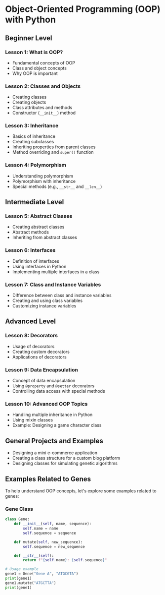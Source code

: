 # Object-Oriented Programming (OOP) with Python

## Beginner Level

### Lesson 1: What is OOP?

- Fundamental concepts of OOP
- Class and object concepts
- Why OOP is important

### Lesson 2: Classes and Objects

- Creating classes
- Creating objects
- Class attributes and methods
- Constructor (`__init__`) method

### Lesson 3: Inheritance

- Basics of inheritance
- Creating subclasses
- Inheriting properties from parent classes
- Method overriding and `super()` function

### Lesson 4: Polymorphism

- Understanding polymorphism
- Polymorphism with inheritance
- Special methods (e.g., `__str__` and `__len__`)

## Intermediate Level

### Lesson 5: Abstract Classes

- Creating abstract classes
- Abstract methods
- Inheriting from abstract classes

### Lesson 6: Interfaces

- Definition of interfaces
- Using interfaces in Python
- Implementing multiple interfaces in a class

### Lesson 7: Class and Instance Variables

- Difference between class and instance variables
- Creating and using class variables
- Customizing instance variables

## Advanced Level

### Lesson 8: Decorators

- Usage of decorators
- Creating custom decorators
- Applications of decorators

### Lesson 9: Data Encapsulation

- Concept of data encapsulation
- Using `@property` and `@setter` decorators
- Controlling data access with special methods

### Lesson 10: Advanced OOP Topics

- Handling multiple inheritance in Python
- Using mixin classes
- Example: Designing a game character class

## General Projects and Examples

- Designing a mini e-commerce application
- Creating a class structure for a custom blog platform
- Designing classes for simulating genetic algorithms

## Examples Related to Genes

To help understand OOP concepts, let's explore some examples related to genes:

### Gene Class

```python
class Gene:
    def __init__(self, name, sequence):
        self.name = name
        self.sequence = sequence

    def mutate(self, new_sequence):
        self.sequence = new_sequence

    def __str__(self):
        return f"{self.name}: {self.sequence}"

# Usage example
gene1 = Gene("Gene A", "ATGCGTA")
print(gene1)
gene1.mutate("ATGCTTA")
print(gene1)
